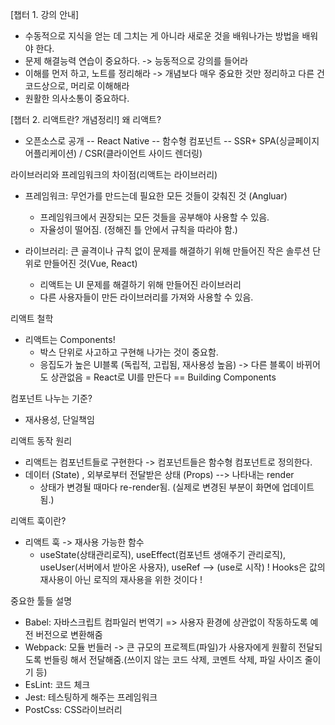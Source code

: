 [챕터 1. 강의 안내]
- 수동적으로 지식을 얻는 데 그치는 게 아니라 새로운 것을 배워나가는 방법을 배워야 한다.
- 문제 해결능력 연습이 중요하다. 
-> 능동적으로 강의를 들어라
- 이해를 먼저 하고, 노트를 정리해라 -> 개념보다 매우 중요한 것만 정리하고 다른 건 코드상으로, 머리로 이해해라
- 원활한 의사소통이 중요하다.

[챕터 2. 리액트란? 개념정리!]
왜 리액트?
- 오픈소스로 공개 -- React Native -- 함수형 컴포넌트 -- SSR+
SPA(싱글페이지 어플리케이션) / CSR(클라이언트 사이드 렌더링)

라이브러리와 프레임워크의 차이점(리액트는 라이브러리)
- 프레임워크: 무언가를 만드는데 필요한 모든 것들이 갖춰진 것 (Angluar)
    - 프레임워크에서 권장되는 모든 것들을 공부해야 사용할 수 있음.
    - 자율성이 떨어짐. (정해진 틀 안에서 규칙을 따라야 함.)

- 라이브러리: 큰 골격이나 규칙 없이 문제를 해결하기 위해 만들어진 작은 솔루션 단위로 만들어진 것(Vue, React)
    - 리액트는 UI 문제를 해결하기 위해 만들어진 라이브러리
    - 다른 사용자들이 만든 라이브러리를 가져와 사용할 수 있음.

리액트 철학
- 리액트는 Components!
    - 박스 단위로 사고하고 구현해 나가는 것이 중요함.
    - 응집도가 높은 UI블록 (독립적, 고립됨, 재사용성 높음) 
        -> 다른 블록이 바뀌어도 상관없음
    = React로 UI를 만든다 == Building Components

컴포넌트 나누는 기준?
- 재사용성, 단일책임

리액트 동작 원리
- 리액트는 컴포넌트들로 구현한다
-> 컴포넌트들은 함수형 컴포넌트로 정의한다. 
- 데이터 (State) , 외부로부터 전달받은 상태 (Props) --> 나타내는 render
    - 상태가 변경될 때마다 re-render됨. (실제로 변경된 부분이 화면에 업데이트 됨.)

리액트 훅이란?
- 리액트 훅 -> 재사용 가능한 함수
    - useState(상태관리로직), useEffect(컴포넌트 생애주기 관리로직), useUser(서버에서 받아온 사용자), useRef --> (use로 시작)
! Hooks은 값의 재사용이 아닌 로직의 재사용을 위한 것이다 !


중요한 툴들 설명
- Babel: 자바스크립트 컴파일러 번역기 => 사용자 환경에 상관없이 작동하도록 예전 버전으로 변환해줌
- Webpack: 모듈 번들러 -> 큰 규모의 프로젝트(파일)가 사용자에게 원활히 전달되도록 번들링 해서 전달해줌.(쓰이지 않는 코드 삭제, 코멘트 삭제, 파일 사이즈 줄이기 등)
- EsLint: 코드 체크
- Jest: 테스팅하게 해주는 프레임워크
- PostCss: CSS라이브러리
